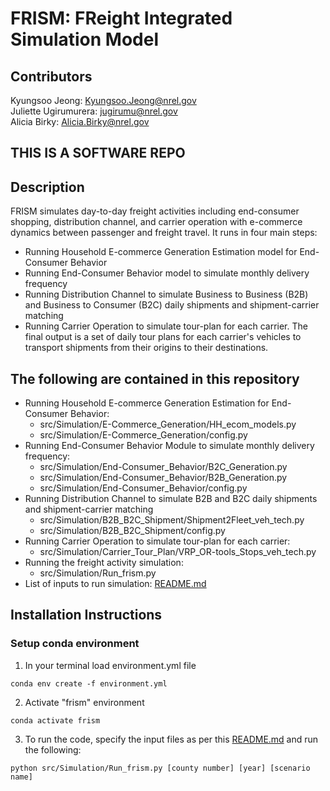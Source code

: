 # FRISM: FReight Integrated Simulation Model
## Contributors
Kyungsoo Jeong: <Kyungsoo.Jeong@nrel.gov>
<br>
Juliette Ugirumurera: <jugirumu@nrel.gov>
<br>
Alicia Birky: <Alicia.Birky@nrel.gov>
<br>

## THIS IS A SOFTWARE REPO

## Description
FRISM simulates day-to-day freight activities including end-consumer shopping, distribution channel, and carrier operation with e-commerce dynamics between passenger and freight travel. It runs in four main steps:
- Running Household E-commerce Generation Estimation model for End-Consumer Behavior
- Running End-Consumer Behavior model to simulate monthly delivery frequency
- Running Distribution Channel to simulate Business to Business (B2B) and Business to Consumer (B2C) daily shipments and shipment-carrier matching
- Running Carrier Operation to simulate tour-plan for each carrier.
The final output is a set of daily tour plans for each carrier's vehicles to transport shipments from their origins to their destinations.

## The following are contained in this repository
- Running Household E-commerce Generation Estimation for End-Consumer Behavior:
    *   src/Simulation/E-Commerce_Generation/HH_ecom_models.py
    *   src/Simulation/E-Commerce_Generation/config.py
- Running End-Consumer Behavior Module to simulate monthly delivery frequency:
    *   src/Simulation/End-Consumer_Behavior/B2C_Generation.py
    *   src/Simulation/End-Consumer_Behavior/B2B_Generation.py
    *   src/Simulation/End-Consumer_Behavior/config.py
- Running Distribution Channel to simulate B2B and B2C daily shipments and shipment-carrier matching
    *   src/Simulation/B2B_B2C_Shipment/Shipment2Fleet_veh_tech.py
    *   src/Simulation/B2B_B2C_Shipment/config.py
- Running Carrier Operation to simulate tour-plan for each carrier:
    *   src/Simulation/Carrier_Tour_Plan/VRP_OR-tools_Stops_veh_tech.py
- Running the freight activity simulation:
    *   src/Simulation/Run_frism.py
- List of inputs to run simulation: [README.md](https://github.com/NREL/FRISM/tree/open-source/src#readme)

## Installation Instructions
### Setup conda environment
1. In your terminal load  environment.yml file
```linux
conda env create -f environment.yml
```
2. Activate "frism" environment
```linux
conda activate frism
```
3. To run the code, specify the input files as per this [README.md](https://github.com/NREL/FRISM/tree/open-source/src#readme) and run the following:
```linux
python src/Simulation/Run_frism.py [county number] [year] [scenario name]
```
